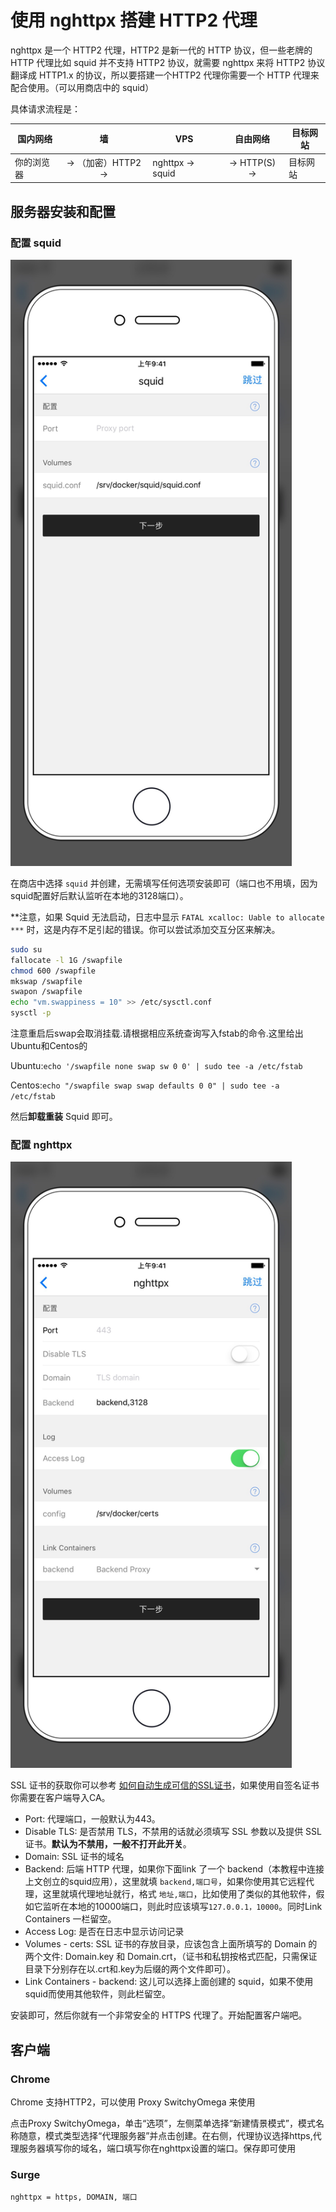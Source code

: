 # 使用 nghttpx 搭建 HTTP2 代理

nghttpx 是一个 HTTP2 代理，HTTP2 是新一代的 HTTP 协议，但一些老牌的 HTTP 代理比如 squid 并不支持 HTTP2 协议，就需要 nghttpx 来将 HTTP2 协议翻译成 HTTP1.x 的协议，所以要搭建一个HTTP2 代理你需要一个 HTTP 代理来配合使用。（可以用商店中的 squid）

具体请求流程是：

| 国内网络 | 墙 | VPS | 自由网络 | 目标网站
| --- | :---: | --- | :---: | --- |
| 你的浏览器 |  → （加密）HTTP2 → | nghttpx → squid | → HTTP(S) → | 目标网站 |

## 服务器安装和配置

### 配置 squid
<img src="./images/squid.jpg" width="450" />

在商店中选择 `squid` 并创建，无需填写任何选项安装即可（端口也不用填，因为squid配置好后默认监听在本地的3128端口）。

**注意，如果 Squid 无法启动，日志中显示 `FATAL xcalloc: Uable to allocate ***` 时，这是内存不足引起的错误。你可以尝试添加交互分区来解决。

```sh
sudo su
fallocate -l 1G /swapfile
chmod 600 /swapfile
mkswap /swapfile
swapon /swapfile
echo "vm.swappiness = 10" >> /etc/sysctl.conf
sysctl -p
```

注意重启后swap会取消挂载.请根据相应系统查询写入fstab的命令.这里给出Ubuntu和Centos的

Ubuntu:`echo '/swapfile none swap sw 0 0' | sudo tee -a /etc/fstab`

Centos:`echo "/swapfile swap swap defaults 0 0" | sudo tee -a /etc/fstab`

然后**卸载重装** Squid 即可。


### 配置 nghttpx

<img src="./images/nghttpx.jpg" width="450" />

SSL 证书的获取你可以参考 [如何自动生成可信的SSL证书](./SSL.md)，如果使用自签名证书你需要在客户端导入CA。

* Port: 代理端口，一般默认为443。
* Disable TLS: 是否禁用 TLS，不禁用的话就必须填写 SSL 参数以及提供 SSL 证书。**默认为不禁用，一般不打开此开关**。
* Domain: SSL 证书的域名
* Backend: 后端 HTTP 代理，如果你下面link 了一个 backend（本教程中连接上文创立的squid应用），这里就填 `backend,端口号`，如果你使用其它远程代理，这里就填代理地址就行，格式 `地址,端口`，比如使用了类似的其他软件，假如它监听在本地的10000端口，则此时应该填写`127.0.0.1，10000`。同时Link Containers 一栏留空。
* Access Log: 是否在日志中显示访问记录
* Volumes - certs: SSL 证书的存放目录，应该包含上面所填写的 Domain 的两个文件: Domain.key 和  Domain.crt，（证书和私钥按格式匹配，只需保证目录下分别存在以.crt和.key为后缀的两个文件即可）。
* Link Containers - backend: 这儿可以选择上面创建的 squid，如果不使用squid而使用其他软件，则此栏留空。

安装即可，然后你就有一个非常安全的 HTTPS 代理了。开始配置客户端吧。

## 客户端

### Chrome

Chrome 支持HTTP2，可以使用 Proxy SwitchyOmega 来使用

点击Proxy SwitchyOmega，单击“选项”，左侧菜单选择“新建情景模式”，模式名称随意，模式类型选择“代理服务器”并点击创建。在右侧，代理协议选择https,代理服务器填写你的域名，端口填写你在nghttpx设置的端口。保存即可使用

### Surge

```
nghttpx = https, DOMAIN, 端口
```


